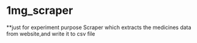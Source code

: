 # 1mg_scraper

**just for experiment purpose
Scraper which extracts the medicines data from website,and write it to csv file
